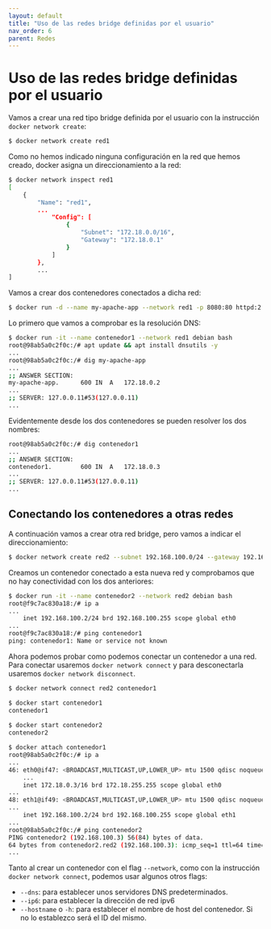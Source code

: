 ```yaml
---
layout: default
title: "Uso de las redes bridge definidas por el usuario"
nav_order: 6
parent: Redes
---
```


# Uso de las redes bridge definidas por el usuario

Vamos a crear una red tipo bridge definida por el usuario con la instrucción `docker network create`:

```bash
$ docker network create red1

```

Como no hemos indicado ninguna configuración en la red que hemos creado, docker asigna un direccionamiento a la red:

```bash
$ docker network inspect red1
[
    {
        "Name": "red1",
        ...
            "Config": [
                {
                    "Subnet": "172.18.0.0/16",
                    "Gateway": "172.18.0.1"
                }
            ]
        },
        ...
]
```

Vamos a crear dos contenedores conectados a dicha red:

```bash
$ docker run -d --name my-apache-app --network red1 -p 8080:80 httpd:2.4
```
Lo primero que vamos a comprobar es la resolución DNS:

```bash
$ docker run -it --name contenedor1 --network red1 debian bash
root@98ab5a0c2f0c:/# apt update && apt install dnsutils -y
...
root@98ab5a0c2f0c:/# dig my-apache-app
...
;; ANSWER SECTION:
my-apache-app.		600	IN	A	172.18.0.2
...
;; SERVER: 127.0.0.11#53(127.0.0.11)
...
```

Evidentemente desde los dos contenedores se pueden resolver los dos nombres:

```bash
root@98ab5a0c2f0c:/# dig contenedor1
...
;; ANSWER SECTION:
contenedor1.		600	IN	A	172.18.0.3
...
;; SERVER: 127.0.0.11#53(127.0.0.11)
...
```

## Conectando los contenedores a otras redes

A continuación vamos a crear otra red bridge, pero vamos a indicar el direccionamiento:

```bash
$ docker network create red2 --subnet 192.168.100.0/24 --gateway 192.168.100.1
```

Creamos un contenedor conectado a esta nueva red y comprobamos que no hay conectividad con los dos anteriores:

```bash
$ docker run -it --name contenedor2 --network red2 debian bash
root@f9c7ac830a18:/# ip a
...
    inet 192.168.100.2/24 brd 192.168.100.255 scope global eth0
...
root@f9c7ac830a18:/# ping contenedor1
ping: contenedor1: Name or service not known
```

Ahora podemos probar como podemos conectar un contenedor a una red. Para conectar usaremos `docker network connect` y para desconectarla usaremos `docker network disconnect`.

```bash
$ docker network connect red2 contenedor1 

$ docker start contenedor1
contenedor1
    
$ docker start contenedor2
contenedor2

$ docker attach contenedor1
root@98ab5a0c2f0c:/# ip a
...
46: eth0@if47: <BROADCAST,MULTICAST,UP,LOWER_UP> mtu 1500 qdisc noqueue state UP group default
    ...
    inet 172.18.0.3/16 brd 172.18.255.255 scope global eth0
...
48: eth1@if49: <BROADCAST,MULTICAST,UP,LOWER_UP> mtu 1500 qdisc noqueue state UP group default 
...    
    inet 192.168.100.2/24 brd 192.168.100.255 scope global eth1
...
root@98ab5a0c2f0c:/# ping contenedor2
PING contenedor2 (192.168.100.3) 56(84) bytes of data.
64 bytes from contenedor2.red2 (192.168.100.3): icmp_seq=1 ttl=64 time=0.082 ms
...
```

Tanto al crear un contenedor con el flag `--network`, como con la instrucción `docker network connect`, podemos usar algunos otros flags:

* `--dns`: para establecer unos servidores DNS predeterminados.
* `--ip6`: para establecer la dirección de red ipv6
* `--hostname` o `-h`: para establecer el nombre de host del contenedor. Si no lo establezco será el ID del mismo.
